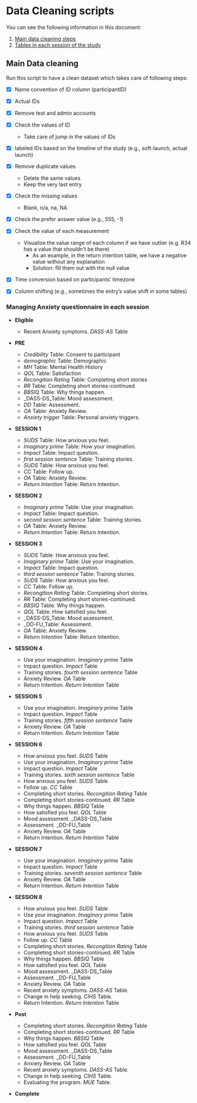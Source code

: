 # Data Cleaning scripts

You can see the following information in this document:
1. [Main data cleaning steps](#main-data-cleaning)
2. [Tables in each session of the study](#managing-anxiety-questionnaire-in-each-session)


## Main Data cleaning
Run this script to have a clean dataset which takes care of following steps:

- [X] Name convention of ID column (participantID)
- [X] Actual IDs
- [X] Remove test and admin accounts
- [X] Check the values of ID
    - Take care of jump in the values of IDs
- [X] labeled IDs based on the timeline of the study (e.g., soft-launch, actual launch)
- [X] Remove duplicate values
    - Delete the same values
    - Keep the very last entry
- [X] Check the missing values
    - Blank, n/a, na, NA
- [X] Check the prefer answer value (e.g., 555, -1)
- [X] Check the value of each measurement
    - Visualize the value range of each column if we have outlier (e.g. R34 has a value that shouldn’t be there)
      - As an example, in the return intention table, we have a negative value without any explanation
      - Solution: fill them out with the null value
- [X] Time conversion based on participants’ timezone
- [X] Column shifting (e.g., sometimes the entry’s value shift in some tables)



### Managing Anxiety questionnaire in each session

- **Eligible**
  - Recent Anxiety symptoms. _DASS-AS_ Table
- **PRE**
  - _Credibility_ Table: Consent to participant
  - _demographic_ Table: Demographic 
  - _MH_ Table: Mental Health History
  - _QOL_ Table: Satisfaction
  - _Recongition Rating_ Table: Completing short stories 
  - _RR_ Table: Completing short stories-continued
  - _BBSIQ_ Table: Why things happen. 
  - _DASS-DS_Table: Mood assessment. 
  - _DD_ Table: Assessment. 
  - _OA_ Table: Anxiety Review. 
  - _Anxiety trigger_ Table: Personal anxiety triggers. 
- **SESSION 1**
  - _SUDS_ Table: How anxious you feel. 
  - _Imaginary prime_ Table: How your imagination. 
  - _Impact_ Table: Impact question. 
  - _first session sentence_ Table: Training stories. 
  - _SUDS_ Table: How anxious you feel. 
  - _CC_ Table: Follow up. 
  - _OA_ Table: Anxiety Review. 
  - _Return Intention_ Table: Return Intention. 
- **SESSION 2**
  - _Imaginary prime_ Table: Use your imagination. 
  - _Impact_ Table: Impact question. 
  - _second session sentence_ Table: Training stories. 
  - _OA_ Table: Anxiety Review. 
  - _Return Intention_ Table: Return Intention. 
- **SESSION 3**
  - _SUDS_ Table: How anxious you feel. 
  - _Imaginary prime_ Table: Use your imagination. 
  - _Impact_ Table: Impact question. 
  - _third session sentence_ Table: Training stories. 
  - _SUDS_ Table: How anxious you feel. 
  - _CC_ Table: Follow up. 
  - _Recongition Rating_ Table: Completing short stories. 
  - _RR_ Table: Completing short stories-continued. 
  - _BBSIQ_ Table: Why things happen. 
  - _QOL_ Table: How satisfied you feel. 
  - _DASS-DS_Table: Mood assessment. 
  - _DD-FU_Table: Assessment. 
  - _OA_ Table: Anxiety Review. 
  - _Return Intention_ Table: Return Intention. 
- **SESSION 4**
  - Use your imagination. _Imaginary prime_ Table
  - Impact question. _Impact_ Table
  - Training stories. _fourth session sentence_ Table
  - Anxiety Review. _OA_ Table
  - Return Intention. _Return Intention_ Table
- **SESSION 5**
  - Use your imagination. _Imaginary prime_ Table
  - Impact question. _Impact_ Table
  - Training stories. _fifth session sentence_ Table
  - Anxiety Review. _OA_ Table
  - Return Intention. _Return Intention_ Table
- **SESSION 6**
  - How anxious you feel. _SUDS_ Table
  - Use your imagination. _Imaginary prime_ Table
  - Impact question. _Impact_ Table
  - Training stories. _sixth session sentence_ Table
  - How anxious you feel. _SUDS_ Table
  - Follow up. _CC_ Table
  - Completing short stories. _Recongition Rating_ Table
  - Completing short stories-continued. _RR_ Table
  - Why things happen. _BBSIQ_ Table
  - How satisfied you feel. _QOL_ Table
  - Mood assessment. _DASS-DS_Table
  - Assessment. _DD-FU_Table
  - Anxiety Review. _OA_ Table
  - Return Intention. _Return Intention_ Table
- **SESSION 7**
  - Use your imagination. _Imaginary prime_ Table
  - Impact question. _Impact_ Table
  - Training stories. _seventh session sentence_ Table
  - Anxiety Review. _OA_ Table
  - Return Intention. _Return Intention_ Table
- **SESSION 8**
  - How anxious you feel. _SUDS_ Table
  - Use your imagination. _Imaginary prime_ Table
  - Impact question. _Impact_ Table
  - Training stories. _third session sentence_ Table
  - How anxious you feel. _SUDS_ Table
  - Follow up. _CC_ Table
  - Completing short stories. _Recongition Rating_ Table
  - Completing short stories-continued. _RR_ Table
  - Why things happen. _BBSIQ_ Table
  - How satisfied you feel. _QOL_ Table
  - Mood assessment. _DASS-DS_Table
  - Assessment. _DD-FU_Table
  - Anxiety Review. _OA_ Table
  - Recent anxiety symptoms. _DASS-AS_ Table.
  - Change in help seeking. _CIHS_ Table.
  - Return Intention. _Return Intention_ Table
  
- **Post**
  - Completing short stories. _Recongition Rating_ Table
  - Completing short stories-continued. _RR_ Table
  - Why things happen. _BBSIQ_ Table
  - How satisfied you feel. _QOL_ Table
  - Mood assessment. _DASS-DS_Table
  - Assessment. _DD-FU_Table
  - Anxiety Review. _OA_ Table
  - Recent anxiety symptoms. _DASS-AS_ Table.
  - Change in help seeking. _CIHS_ Table.
  - Evaluating the program. _MUE_ Table.

- **Complete**
